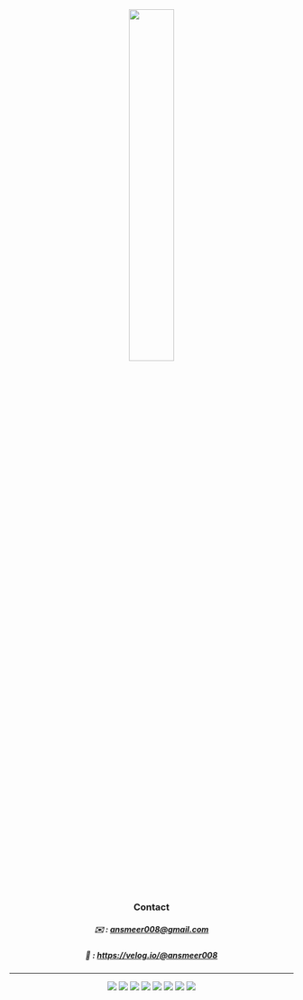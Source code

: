 <div align="center">

<img width="40%" height="40%" src="https://user-images.githubusercontent.com/111051555/228143270-7c75618f-813f-47f5-a4e7-a8e7de3d9d16.jpeg"/>

### Contact 
##### ✉️  : ansmeer008@gmail.com
##### 📕 : https://velog.io/@ansmeer008

________________________________

<div>
<img src="https://img.shields.io/badge/HTML-FF6464?style=flat&logo=HTML5&logoColor=white"/>
<img src="https://img.shields.io/badge/CSS-288CDE?style=flat&logo=CSS3&logoColor=white"/>
<img src="https://img.shields.io/badge/javascript-FFEB5A?style=flat&logo=JavaScript&logoColor=white"/> 
<img src="https://img.shields.io/badge/vue.js-4FC08D?style=flat&logo=vue.js&logoColor=green"/>
<img src="https://img.shields.io/badge/react-blue?style=flat&logo=React&logoColor=white"/> 
<img src="https://img.shields.io/badge/Next.js-000000?style=flat&logo=Next.js&logoColor=white"/>
<img src="https://img.shields.io/badge/node.js-BCEE68?style=flat&logo=Node.js&logoColor=white"/>
<img src="https://img.shields.io/badge/git-FF7F50?style=flat&logo=Git&logoColor=white"/>
</div>

</div>
